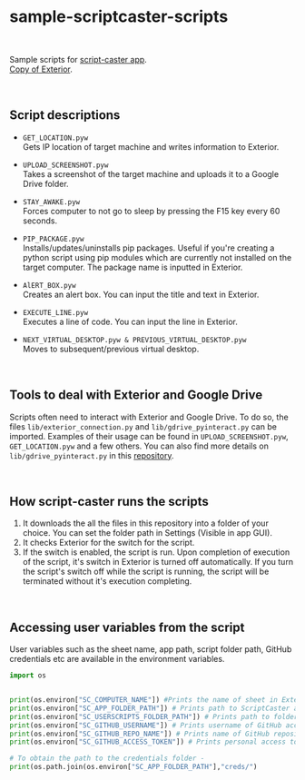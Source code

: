 # sample-scriptcaster-scripts

<br>

Sample scripts for [script-caster app](https://github.com/codegallivant/script-caster).
<br>
[Copy of Exterior](https://docs.google.com/spreadsheets/d/1-wv6vr59HgRiFLgtHK0UWTZpZ9824Kmz-BNgz9Xq0YI/edit?usp=sharing).

<br>

## Script descriptions

- `GET_LOCATION.pyw`<br>
  Gets IP location of target machine and writes information to Exterior.

- `UPLOAD_SCREENSHOT.pyw`  <br>
  Takes a screenshot of the target machine and uploads it to a Google Drive folder.

- `STAY_AWAKE.pyw`<br>
  Forces computer to not go to sleep by pressing the F15 key every 60 seconds.

- `PIP_PACKAGE.pyw`<br>
  Installs/updates/uninstalls pip packages. Useful if you're creating a python script using pip modules which are currently not installed on the target computer. The package name is inputted in Exterior.

- `AlERT_BOX.pyw`<br>
  Creates an alert box. You can input the title and text in Exterior.

- `EXECUTE_LINE.pyw`<br>
  Executes a line of code. You can input the line in Exterior.

- `NEXT_VIRTUAL_DESKTOP.pyw & PREVIOUS_VIRTUAL_DESKTOP.pyw`<br>
  Moves to subsequent/previous virtual desktop.

<br>

## Tools to deal with Exterior and Google Drive
Scripts often need to interact with Exterior and Google Drive. To do so, the files `lib/exterior_connection.py` and `lib/gdrive_pyinteract.py` can be imported. Examples of their usage can be found in `UPLOAD_SCREENSHOT.pyw`, `GET_LOCATION.pyw` and a few others. You can also find more details on `lib/gdrive_pyinteract.py` in this [repository](https://github.com/codegallivant/gdrive-interact-python).

<br>

## How script-caster runs the scripts
1. It downloads the all the files in this repository into a folder of your choice. You can set the folder path in Settings (Visible in app GUI).
2. It checks Exterior for the switch for the script.
3. If the switch is enabled, the script is run. Upon completion of execution of the script, it's switch in Exterior is turned off automatically. If you turn the script's switch off while the script is running, the script will be terminated without it's execution completing.

<br>

## Accessing user variables from the script
User variables such as the sheet name, app path, script folder path, GitHub credentials etc are available in the environment variables.
```py
import os


print(os.environ["SC_COMPUTER_NAME"]) #Prints the name of sheet in Exterior connected to the ScriptCaster on the machine
print(os.environ["SC_APP_FOLDER_PATH"]) # Prints path to ScriptCaster app directory
print(os.environ["SC_USERSCRIPTS_FOLDER_PATH"]) # Prints path to folder containing the scripts
print(os.environ["SC_GITHUB_USERNAME"]) # Prints username of GitHub account containing the scripts 
print(os.environ["SC_GITHUB_REPO_NAME"]) # Prints name of GitHub repository containing the scripts 
print(os.environ["SC_GITHUB_ACCESS_TOKEN"]) # Prints personal access token

# To obtain the path to the credentials folder -
print(os.path.join(os.environ["SC_APP_FOLDER_PATH"],"creds/")
```
